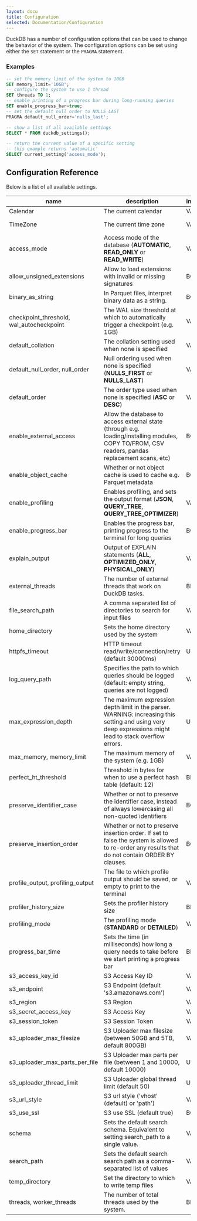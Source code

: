```yaml
---
layout: docu
title: Configuration
selected: Documentation/Configuration
---
```

DuckDB has a number of configuration options that can be used to change the behavior of the system. The configuration options can be set using either the `SET` statement or the `PRAGMA` statement.

### Examples
```sql
-- set the memory limit of the system to 10GB
SET memory_limit='10GB';
-- configure the system to use 1 thread
SET threads TO 1;
-- enable printing of a progress bar during long-running queries
SET enable_progress_bar=true;
-- set the default null order to NULLS LAST
PRAGMA default_null_order='nulls_last';

-- show a list of all available settings
SELECT * FROM duckdb_settings();

-- return the current value of a specific setting
-- this example returns 'automatic'
SELECT current_setting('access_mode'); 
```

## **Configuration Reference**

Below is a list of all available settings.

|                   name                   |                                                                       description                                                                       | input_type |  default_value  |
|------------------------------------------|---------------------------------------------------------------------------------------------------------------------------------------------------------|------------|-----------------|
| Calendar                                 | The current calendar                                                                                                                                    | VARCHAR    | GREGORIAN       |
| TimeZone                                 | The current time zone                                                                                                                                   | VARCHAR    | System timezone |
| access_mode                              | Access mode of the database (**AUTOMATIC**, **READ_ONLY** or **READ_WRITE**)                                                                            | VARCHAR    | AUTOMATIC       |
| allow_unsigned_extensions                | Allow to load extensions with invalid or missing signatures                                                                                             | BOOLEAN    | FALSE           |
| binary_as_string                         | In Parquet files, interpret binary data as a string.                                                                                                    | BOOLEAN    |                 |
| checkpoint_threshold, wal_autocheckpoint | The WAL size threshold at which to automatically trigger a checkpoint (e.g. 1GB)                                                                        | VARCHAR    | 16.7MB          |
| default_collation                        | The collation setting used when none is specified                                                                                                       | VARCHAR    |                 |
| default_null_order, null_order           | Null ordering used when none is specified (**NULLS_FIRST** or **NULLS_LAST**)                                                                           | VARCHAR    | NULLS_FIRST     |
| default_order                            | The order type used when none is specified (**ASC** or **DESC**)                                                                                        | VARCHAR    | ASC             |
| enable_external_access                   | Allow the database to access external state (through e.g. loading/installing modules, COPY TO/FROM, CSV readers, pandas replacement scans, etc)         | BOOLEAN    | TRUE            |
| enable_object_cache                      | Whether or not object cache is used to cache e.g. Parquet metadata                                                                                      | BOOLEAN    | FALSE           |
| enable_profiling                         | Enables profiling, and sets the output format (**JSON**, **QUERY_TREE**, **QUERY_TREE_OPTIMIZER**)                                                      | VARCHAR    | NULL            |
| enable_progress_bar                      | Enables the progress bar, printing progress to the terminal for long queries                                                                            | BOOLEAN    | FALSE           |
| explain_output                           | Output of EXPLAIN statements (**ALL**, **OPTIMIZED_ONLY**, **PHYSICAL_ONLY**)                                                                           | VARCHAR    | PHYSICAL_ONLY   |
| external_threads                         | The number of external threads that work on DuckDB tasks.                                                                                               | BIGINT     | 0               |
| file_search_path                         | A comma separated list of directories to search for input files                                                                                         | VARCHAR    |                 |
| home_directory                           | Sets the home directory used by the system                                                                                                              | VARCHAR    |                 |
| httpfs_timeout                           | HTTP timeout read/write/connection/retry (default 30000ms)                                                                                              | UBIGINT    |                 |
| log_query_path                           | Specifies the path to which queries should be logged (default: empty string, queries are not logged)                                                    | VARCHAR    | NULL            |
| max_expression_depth                     | The maximum expression depth limit in the parser. WARNING: increasing this setting and using very deep expressions might lead to stack overflow errors. | UBIGINT    | 1000            |
| max_memory, memory_limit                 | The maximum memory of the system (e.g. 1GB)                                                                                                             | VARCHAR    | 75% of RAM      |
| perfect_ht_threshold                     | Threshold in bytes for when to use a perfect hash table (default: 12)                                                                                   | BIGINT     | 12              |
| preserve_identifier_case                 | Whether or not to preserve the identifier case, instead of always lowercasing all non-quoted identifiers                                                | BOOLEAN    | TRUE            |
| preserve_insertion_order                 | Whether or not to preserve insertion order. If set to false the system is allowed to re-order any results that do not contain ORDER BY clauses.         | BOOLEAN    | TRUE            |
| profile_output, profiling_output         | The file to which profile output should be saved, or empty to print to the terminal                                                                     | VARCHAR    |                 |
| profiler_history_size                    | Sets the profiler history size                                                                                                                          | BIGINT     | NULL            |
| profiling_mode                           | The profiling mode (**STANDARD** or **DETAILED**)                                                                                                       | VARCHAR    | NULL            |
| progress_bar_time                        | Sets the time (in milliseconds) how long a query needs to take before we start printing a progress bar                                                  | BIGINT     | 2000            |
| s3_access_key_id                         | S3 Access Key ID                                                                                                                                        | VARCHAR    |                 |
| s3_endpoint                              | S3 Endpoint (default 's3.amazonaws.com')                                                                                                                | VARCHAR    |                 |
| s3_region                                | S3 Region                                                                                                                                               | VARCHAR    |                 |
| s3_secret_access_key                     | S3 Access Key                                                                                                                                           | VARCHAR    |                 |
| s3_session_token                         | S3 Session Token                                                                                                                                        | VARCHAR    |                 |
| s3_uploader_max_filesize                 | S3 Uploader max filesize (between 50GB and 5TB, default 800GB)                                                                                          | VARCHAR    |                 |
| s3_uploader_max_parts_per_file           | S3 Uploader max parts per file (between 1 and 10000, default 10000)                                                                                     | UBIGINT    |                 |
| s3_uploader_thread_limit                 | S3 Uploader global thread limit (default 50)                                                                                                            | UBIGINT    |                 |
| s3_url_style                             | S3 url style ('vhost' (default) or 'path')                                                                                                              | VARCHAR    |                 |
| s3_use_ssl                               | S3 use SSL (default true)                                                                                                                               | BOOLEAN    |                 |
| schema                                   | Sets the default search schema. Equivalent to setting search_path to a single value.                                                                    | VARCHAR    |                 |
| search_path                              | Sets the default search search path as a comma-separated list of values                                                                                 | VARCHAR    |                 |
| temp_directory                           | Set the directory to which to write temp files                                                                                                          | VARCHAR    |                 |
| threads, worker_threads                  | The number of total threads used by the system.                                                                                                         | BIGINT     | # Cores         |
